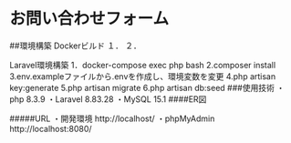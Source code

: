 # お問い合わせフォーム
##環境構築
Dockerビルド
１．
２．

Laravel環境構築
1．docker-compose exec php bash
2.composer install
3.env.exampleファイルから.envを作成し、環境変数を変更
4.php artisan key:generate
5.php artisan migrate
6.php artisan db:seed
###使用技術
・php 8.3.9 
・Laravel 8.83.28
・MySQL 15.1
####ER図

#####URL
・開発環境 http://localhost/
・phpMyAdmin http://localhost:8080/
